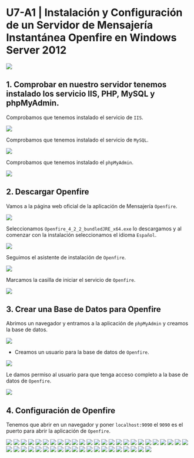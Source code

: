 # U7-A1 | Instalación y Configuración de un Servidor de Mensajería Instantánea Openfire en Windows Server 2012

![](img/000.png)


## 1. Comprobar en nuestro servidor tenemos instalado los servicio IIS, PHP, MySQL y phpMyAdmin.

Comprobamos que tenemos instalado el servicio de `IIS`.

![](img/001.png)

Comprobamos que tenemos instalado el servicio de `MySQL`.

![](img/002.png)

Comprobamos que tenemos instalado el `phpMyAdmin`.

![](img/003.png)

## 2. Descargar Openfire

Vamos a la página web oficial de la aplicación de Mensajería `Openfire`.

![](img/004.png)

Seleccionamos `Openfire_4_2_2_bundledJRE_x64.exe` lo descargamos y al comenzar con la instalación seleccionamos el idioma `Español`.

![](img/005.png)

Seguimos el asistente de instalación de `Openfire`.

![](img/006.png)

Marcamos la casilla de iniciar el servicio de `Openfire`.

![](img/007.png)

## 3. Crear una Base de Datos para Openfire

Abrimos un navegador y entramos a la aplicación de `phpMyAdmin` y creamos la base de datos.

![](img/008.png)

- Creamos un usuario para la base de datos de `Openfire`.

![](img/009.png)

Le damos permiso al usuario para que tenga acceso completo a la base de datos de `Openfire`.

![](img/010.png)

## 4. Configuración de Openfire

Tenemos que abrir en un navegador y poner `localhost:9090` el `9090` es el puerto para abrir la aplicación de `Openfire`.

![](img/011.png)
![](img/012.png)
![](img/013.png)
![](img/014.png)
![](img/015.png)
![](img/016.png)
![](img/017.png)
![](img/018.png)
![](img/019.png)
![](img/021.png)
![](img/022.png)
![](img/023.png)
![](img/024.png)
![](img/025.png)
![](img/026.png)
![](img/027.png)
![](img/028.png)
![](img/029.png)
![](img/030.png)
![](img/031.png)
![](img/032.png)
![](img/033.png)
![](img/034.png)
![](img/035.png)
![](img/036.png)
![](img/037.png)
![](img/038.png)
![](img/039.png)
![](img/040.png)
![](img/041.png)
![](img/042.png)
![](img/043.png)
![](img/044.png)
![](img/045.png)
![](img/046.png)
![](img/047.png)
![](img/048.png)
![](img/049.png)
![](img/050.png)
![](img/051.png)
![](img/052.png)
![](img/053.png)
![](img/054.png)
![](img/055.png)
![](img/056.png)
